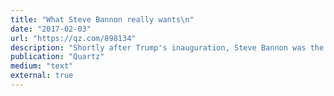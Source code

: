 ```yaml
---
title: "What Steve Bannon really wants\n"
date: "2017-02-03"
url: "https://qz.com/898134"
description: "Shortly after Trump's inauguration, Steve Bannon was the wild card in the Trump administration. Gwynn Guilford and I uncovered his bizarre and epic political philosophy."
publication: "Quartz"
medium: "text"
external: true
---
```

